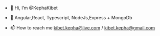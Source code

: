 - 👋 Hi, I’m @KephaKibet
<!--- 👀 I’m interested in full stack development --->
- 🌱 Angular,React, Typescript, NodeJs,Express + MongoDb  
<!---- 💞️ I’m looking to collaborate on various projects that support my learning and open source  --->
- 📫 How to reach me kibet.kepha@live.com / kibet.kepha@gmail.com 

<!---
KephaKibet/KephaKibet is a ✨ special ✨ repository because its `README.md` (this file) appears on your GitHub profile.
You can click the Preview link to take a look at your changes.
--->
